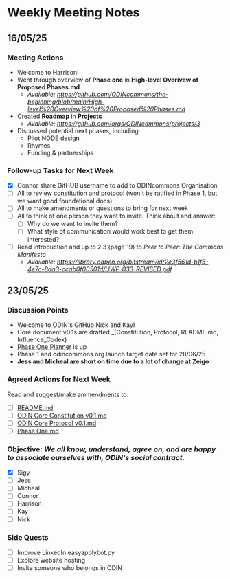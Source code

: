 # Weekly Meeting Notes

## **16/05/25**

### **Meeting Actions**

- Welcome to Harrison!
- Went through overview of **Phase one** in **High-level Overivew of Proposed Phases.md**
  - _Available: https://github.com/ODINcommons/the-beginning/blob/main/High-level%20Overview%20of%20Proposed%20Phases.md_
- Created **Roadmap** in **Projects**
  - _Available: https://github.com/orgs/ODINcommons/projects/3_
- Discussed potential next phases, including:
  - Pilot NODE design
  - Rhymes
  - Funding & partnerships

### **Follow-up Tasks for Next Week**

- [x] Connor share GitHUB username to add to ODINcommons Organisation
- [ ] All to review constitution and protocol (won't be ratified in Phase 1, but we want good foundational docs)
- [ ] All to make amendments or questions to bring for next week
- [ ] All to think of one person they want to invite. Think about and answer:
  - [ ] Why do we want to invite them?
  - [ ] What style of communication would work best to get them interested?
- [ ] Read introduction and up to 2.3 (page 19) to _Peer to Peer: The Commons Manifesto_
  - _Available: https://library.oapen.org/bitstream/id/2e3f561d-b1f5-4e7c-8da3-ccab0f00501d/UWP-033-REVISED.pdf_

## **23/05/25**

### **Discussion Points**
- Welcome to ODIN's GitHub Nick and Kay!
- Core document v0.1s are drafted _(Constitution, Protocol, README.md, Influence_Codex)
- [Phase One Planner](https://github.com/orgs/ODINcommons/projects/4) is up
- Phase 1 and odincommons.org launch target date set for 28/06/25
- **Jess and Micheal are short on time due to a lot of change at Zeigo**

### **Agreed Actions for Next Week**
Read and suggest/make ammendments to:
- [ ] [README.md](https://github.com/ODINcommons/the-beginning/blob/main/README.md)
- [ ] [ODIN Core Constitution v0.1.md](https://github.com/ODINcommons/the-beginning/blob/main/ODIN%20Constitution%20v0.1.md)
- [ ] [ODIN Core Protocol v0.1.md](https://github.com/ODINcommons/the-beginning/blob/main/ODIN%20Core%20Protocol%20v0.1.md)
- [ ] [Phase One.md](https://github.com/ODINcommons/the-beginning/blob/main/Phase%20One.md)

### **Objective:** _We all know, understand, agree on, and are happy to associate ourselves with, ODIN's social contract._
- [x] Sigy
- [ ] Jess
- [ ] Micheal
- [ ] Connor
- [ ] Harrison
- [ ] Kay
- [ ] Nick

### **Side Quests**
- [ ] Improve LinkedIn easyapplybot.py
- [ ] Explore website hosting
- [ ] Invite someone who belongs in ODIN
